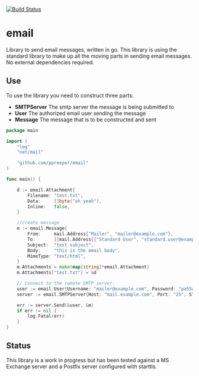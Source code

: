 [![Build Status](https://drone.preeper.org/api/badges/ppreeper/dbtools/status.svg)](https://drone.preeper.org/ppreeper/dbtools)

# email

Library to send email messages, written in go. This library is using the standard library to make up all the moving parts in sending email messages. No external dependencies required.

## Use

To use the library you need to construct three parts:

- **SMTPServer** The smtp server the message is being submitted to
- **User** The authorized email user sending the message
- **Message** The message that is to be constructed and sent

```go
package main

import (
	"log"
	"net/mail"

	"github.com/ppreeper/email"
)

func main() {

	d := email.Attachment{
		Filename: "test.txt",
		Data:     []byte("oh yeah"),
		Inline:   false,
	}

	//create message
	m := email.Message{
		From:     mail.Address{"Mailer", "mailer@example.com"},
		To:       []mail.Address{{"Standard User", "standard.user@example.com"}},
		Subject:  "test subject",
		Body:     "this is the email body",
		MimeType: "text/html",
	}
	m.Attachments = make(map[string]*email.Attachment)
	m.Attachments["test.txt"] = &d

	// Connect to the remote SMTP server.
	user := email.User{Username: "mailer@example.com", Password: "pa55w0rd"}
	server := email.SMTPServer{Host: "mail.example.com", Port: "25", STARTTLS: false}

	err := server.Send(&user, &m)
	if err != nil {
		log.Fatal(err)
	}
}
```

## Status

This library is a work in progress but has been tested against a MS Exchange server and a Postfix server configured with starttls.
